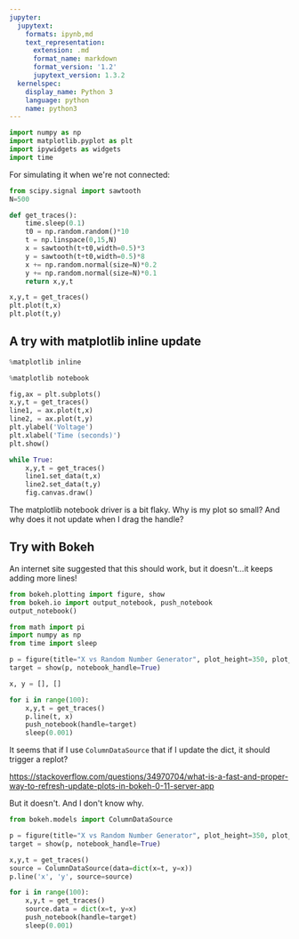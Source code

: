 ```yaml
---
jupyter:
  jupytext:
    formats: ipynb,md
    text_representation:
      extension: .md
      format_name: markdown
      format_version: '1.2'
      jupytext_version: 1.3.2
  kernelspec:
    display_name: Python 3
    language: python
    name: python3
---
```


```python
import numpy as np
import matplotlib.pyplot as plt
import ipywidgets as widgets
import time
```

For simulating it when we're not connected:

```python
from scipy.signal import sawtooth
N=500

def get_traces():
    time.sleep(0.1)
    t0 = np.random.random()*10
    t = np.linspace(0,15,N)
    x = sawtooth(t+t0,width=0.5)*3
    y = sawtooth(t+t0,width=0.5)*8
    x += np.random.normal(size=N)*0.2
    y += np.random.normal(size=N)*0.1
    return x,y,t
```

```python
x,y,t = get_traces()
plt.plot(t,x)
plt.plot(t,y)
```

## A try with matplotlib inline update


```python
%matplotlib inline
```

```python
%matplotlib notebook
```

```python
fig,ax = plt.subplots()
x,y,t = get_traces()
line1, = ax.plot(t,x)
line2, = ax.plot(t,y)
plt.ylabel('Voltage')
plt.xlabel('Time (seconds)')
plt.show()

while True:
    x,y,t = get_traces()
    line1.set_data(t,x)
    line2.set_data(t,y)
    fig.canvas.draw()
```

The matplotlib notebook driver is a bit flaky. Why is my plot so small? And why does it not update when I drag the handle? 


## Try with Bokeh


An internet site suggested that this should work, but it doesn't...it keeps adding more lines!

```python
from bokeh.plotting import figure, show
from bokeh.io import output_notebook, push_notebook
output_notebook()

from math import pi
import numpy as np
from time import sleep

p = figure(title="X vs Random Number Generator", plot_height=350, plot_width=800)
target = show(p, notebook_handle=True)

x, y = [], []

for i in range(100):
    x,y,t = get_traces()
    p.line(t, x)
    push_notebook(handle=target)
    sleep(0.001)
```

It seems that if I use `ColumnDataSource` that if I update the dict, it should trigger a replot? 

https://stackoverflow.com/questions/34970704/what-is-a-fast-and-proper-way-to-refresh-update-plots-in-bokeh-0-11-server-app

But it doesn't. And I don't know why.

```python
from bokeh.models import ColumnDataSource

p = figure(title="X vs Random Number Generator", plot_height=350, plot_width=800)
target = show(p, notebook_handle=True)

x,y,t = get_traces()
source = ColumnDataSource(data=dict(x=t, y=x))
p.line('x', 'y', source=source)

for i in range(100):
    x,y,t = get_traces()
    source.data = dict(x=t, y=x)
    push_notebook(handle=target)
    sleep(0.001)
```

```python

```
